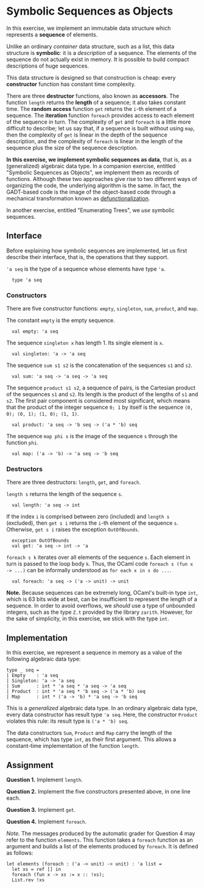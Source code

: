# Symbolic Sequences as Objects

In this exercise, we implement an immutable data structure
which represents a **sequence** of elements.

Unlike an ordinary *container* data structure, such as a list,
this data structure is **symbolic**: it is a *description* of a
sequence. The elements of the sequence do not actually exist in
memory. It is possible to build compact descriptions of huge
sequences.

This data structure is designed so that construction is cheap:
every **constructor** function has constant time complexity.

There are three **destructor** functions, also known as **accessors**. The
function `length` returns the **length** of a sequence; it also takes constant
time. The **random access** function `get` returns the `i`-th element of a
sequence. The **iteration** function `foreach` provides access to each element
of the sequence in turn. The complexity of `get` and `foreach` is a little
more difficult to describe; let us say that, if a sequence is built without
using `map`, then the complexity of `get` is linear in the depth of the
sequence description, and the complexity of `foreach` is linear in the length
of the sequence plus the size of the sequence description.

**In this exercise, we implement symbolic sequences as data**, that is,
as a (generalized) algebraic data type. In a companion
exercise, entitled "Symbolic Sequences as Objects", we implement them as
records of functions. Although these two approaches give
rise to two different ways of organizing the code, the underlying algorithm is
the same. In fact, the GADT-based code is the image of the object-based code
through a mechanical transformation known as
[defunctionalization](https://en.wikipedia.org/wiki/Defunctionalization).

In another exercise, entitled "Enumerating Trees",
we *use* symbolic sequences.

## Interface

Before explaining how symbolic sequences are implemented,
let us first describe their interface,
that is,
the operations that they support.

`'a seq` is the type of a sequence whose elements have type `'a`.
```
  type 'a seq
```

### Constructors

There are five constructor functions:
`empty`,
`singleton`,
`sum`,
`product`,
and `map`.

The constant `empty` is the empty sequence.

```
  val empty: 'a seq
```

The sequence `singleton x` has length 1. Its single element is `x`.

```
  val singleton: 'a -> 'a seq
```

The sequence `sum s1 s2` is the concatenation of the sequences `s1` and `s2`.

```
  val sum: 'a seq -> 'a seq -> 'a seq
```

The sequence `product s1 s2`, a sequence of pairs, is the Cartesian product
of the sequences `s1` and `s2`. Its length is the product of the lengths of
`s1` and `s2`. The first pair component is considered most significant,
which means that the product of the integer sequence `0; 1` by itself is the
sequence `(0, 0); (0, 1); (1, 0); (1, 1)`.

```
  val product: 'a seq -> 'b seq -> ('a * 'b) seq
```

The sequence `map phi s` is the image of the sequence `s` through the function
`phi`.

```
  val map: ('a -> 'b) -> 'a seq -> 'b seq
```

### Destructors

There are three destructors: `length`, `get`, and `foreach`.

`length s` returns the length of the sequence `s`.

```
  val length: 'a seq -> int
```

If the index `i` is comprised between zero (included) and `length s` (excluded),
then `get s i` returns the `i`-th element of the sequence `s`.
Otherwise, `get s i` raises the exception `OutOfBounds`.

```
  exception OutOfBounds
  val get: 'a seq -> int -> 'a
```

`foreach s k` iterates over all elements of the sequence `s`.
Each element in turn is passed to the loop body `k`.
Thus, the OCaml code `foreach s (fun x -> ...)` can be
informally understood as `for each x in s do ...`.

```
  val foreach: 'a seq -> ('a -> unit) -> unit
```

**Note.**
Because sequences can be extremely long,
OCaml's built-in type `int`, which is 63 bits wide at best,
can be insufficient to represent the length of a sequence.
In order to avoid overflows, we *should* use a type of unbounded integers,
such as the type `Z.t` provided by the library `zarith`.
However, for the sake of simplicity,
in this exercise, we stick with the type `int`.

## Implementation

In this exercise, we represent a sequence in memory as a value of the
following algebraic data type:

```
type _ seq =
| Empty    : 'a seq
| Singleton: 'a -> 'a seq
| Sum      : int * 'a seq * 'a seq -> 'a seq
| Product  : int * 'a seq * 'b seq -> ('a * 'b) seq
| Map      : int * ('a -> 'b) * 'a seq -> 'b seq
```

This is a *generalized* algebraic data type.
In an ordinary algebraic data type,
every data constructor has result type `'a seq`.
Here, the constructor `Product` violates this rule:
its result type is `('a * 'b) seq`.

The data constructors `Sum`, `Product` and `Map` carry
the length of the sequence, which has type `int`,
as their first argument.
This allows a constant-time implementation of the function `length`.

## Assignment

**Question 1.** Implement `length`.

**Question 2.** Implement the five constructors presented above,
in one line each.

**Question 3.** Implement `get`.

**Question 4.** Implement `foreach`.

*Note.* The messages produced by the automatic grader for
Question 4 may refer to the function `elements`. This
function takes a `foreach` function as an argument and
builds a list of the elements produced by `foreach`.
It is defined as follows:

```
let elements (foreach : ('a -> unit) -> unit) : 'a list =
  let xs = ref [] in
  foreach (fun x -> xs := x :: !xs);
  List.rev !xs
```
